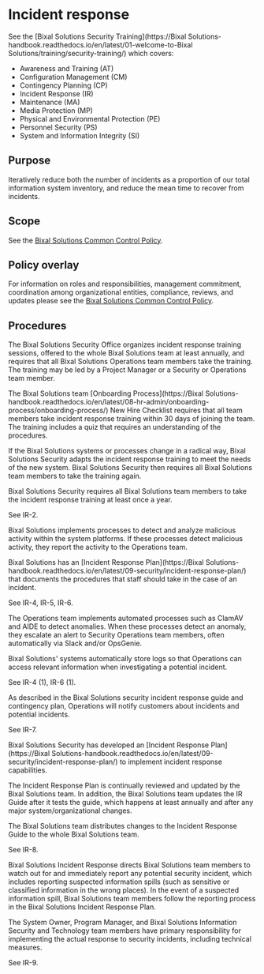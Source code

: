 # Incident response

See the [Bixal Solutions Security Training](https://Bixal Solutions-handbook.readthedocs.io/en/latest/01-welcome-to-Bixal Solutions/training/security-training/) which covers:

* Awareness and Training (AT)
* Configuration Management (CM)
* Contingency Planning (CP)
* Incident Response (IR)
* Maintenance (MA)
* Media Protection (MP)
* Physical and Environmental Protection (PE)
* Personnel Security (PS)
* System and Information Integrity (SI)

## Purpose

Iteratively reduce both the number of incidents as a proportion of our total information system inventory, and reduce the mean time to recover from incidents.

## Scope

See the [Bixal Solutions Common Control Policy](BixalSolutions-Common-Control-Policy.md).

## Policy overlay

For information on roles and responsibilities, management commitment, coordination among
organizational entities, compliance, reviews, and updates please see the
[Bixal Solutions Common Control Policy](BixalSolutions-Common-Control-Policy.md).

## Procedures

The Bixal Solutions Security Office organizes incident response training sessions, offered to the whole Bixal Solutions team at least annually, and requires that all Bixal Solutions Operations team members take the training. The training may be led by a Project Manager or a Security or Operations team member.

The Bixal Solutions team [Onboarding Process](https://Bixal Solutions-handbook.readthedocs.io/en/latest/08-hr-admin/onboarding-process/onboarding-process/) New Hire Checklist requires that all team members take incident response training within 30 days of joining the team. The training includes a quiz that requires an understanding of the procedures.

If the Bixal Solutions systems or processes change in a radical way, Bixal Solutions Security adapts the incident response training to meet the needs of the new system. Bixal Solutions Security then requires all Bixal Solutions team members to take the training again.

Bixal Solutions Security requires all Bixal Solutions team members to take the incident response training at least once a year.

See IR-2.

Bixal Solutions implements processes to detect and analyze malicious activity within the system platforms. If these processes detect malicious activity, they report the activity to the Operations team.

Bixal Solutions has an [Incident Response Plan](https://Bixal Solutions-handbook.readthedocs.io/en/latest/09-security/incident-response-plan/) that documents the procedures that staff should take in the case of an incident.

See IR-4, IR-5, IR-6.

The Operations team implements automated processes such as ClamAV and AIDE to detect anomalies. When these processes detect an anomaly, they escalate an alert to Security Operations team members, often automatically via Slack and/or OpsGenie.

Bixal Solutions' systems automatically store logs so that Operations can access relevant information when investigating a potential incident.

See IR-4 (1), IR-6 (1).

As described in the Bixal Solutions security incident response guide and contingency plan, Operations will notify customers about incidents and potential incidents.

See IR-7.

Bixal Solutions Security has developed an [Incident Response Plan](https://Bixal Solutions-handbook.readthedocs.io/en/latest/09-security/incident-response-plan/) to implement incident response capabilities.

The Incident Response Plan is continually reviewed and updated by the Bixal Solutions team. In addition, the Bixal Solutions team updates the IR Guide after it tests the guide, which happens at least annually and after any major system/organizational changes.

The Bixal Solutions team distributes changes to the Incident Response Guide to the whole Bixal Solutions team.

See IR-8.

Bixal Solutions Incident Response directs Bixal Solutions team members to watch out for and immediately report any potential security incident, which includes reporting suspected information spills (such as sensitive or classified information in the wrong places). In the event of a suspected information spill, Bixal Solutions team members follow the reporting process in the Bixal Solutions Incident Response Plan.

The System Owner, Program Manager, and Bixal Solutions Information Security and Technology team members have primary responsibility for implementing the actual response to security incidents, including technical measures.

See IR-9.
